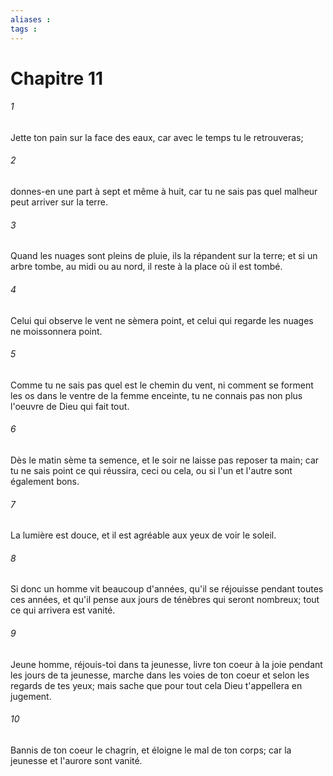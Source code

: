 ```yaml
---
aliases : 
tags : 
---
```


# Chapitre 11

###### 1
Jette ton pain sur la face des eaux, car avec le temps tu le retrouveras;
###### 2
donnes-en une part à sept et même à huit, car tu ne sais pas quel malheur peut arriver sur la terre.
###### 3
Quand les nuages sont pleins de pluie, ils la répandent sur la terre; et si un arbre tombe, au midi ou au nord, il reste à la place où il est tombé.
###### 4
Celui qui observe le vent ne sèmera point, et celui qui regarde les nuages ne moissonnera point.
###### 5
Comme tu ne sais pas quel est le chemin du vent, ni comment se forment les os dans le ventre de la femme enceinte, tu ne connais pas non plus l'oeuvre de Dieu qui fait tout.
###### 6
Dès le matin sème ta semence, et le soir ne laisse pas reposer ta main; car tu ne sais point ce qui réussira, ceci ou cela, ou si l'un et l'autre sont également bons.
###### 7
La lumière est douce, et il est agréable aux yeux de voir le soleil.
###### 8
Si donc un homme vit beaucoup d'années, qu'il se réjouisse pendant toutes ces années, et qu'il pense aux jours de ténèbres qui seront nombreux; tout ce qui arrivera est vanité.
###### 9
Jeune homme, réjouis-toi dans ta jeunesse, livre ton coeur à la joie pendant les jours de ta jeunesse, marche dans les voies de ton coeur et selon les regards de tes yeux; mais sache que pour tout cela Dieu t'appellera en jugement.
###### 10
Bannis de ton coeur le chagrin, et éloigne le mal de ton corps; car la jeunesse et l'aurore sont vanité.
